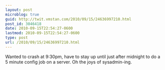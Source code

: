 ```yaml
---
layout: post
microblog: true
guid: http://twit.vmstan.com/2010/09/15/24636997210.html
post_id: 3046418
date: 2010-09-15T22:54:27-0600
lastmod: 2010-09-15T22:54:27-0600
type: post
url: /2010/09/15/24636997210.html
---
```

Wanted to crash at 9:30pm, have to stay up until just after midnight to do a 5 minute config job on a server. Oh the joys of sysadmin-ing.
